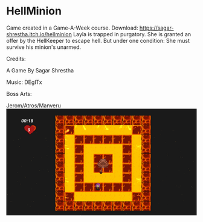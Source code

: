 # HellMinion
Game created in a Game-A-Week course.
Download: https://sagar-shrestha.itch.io/hellminion
Layla is trapped in purgatory. She is granted an offer by the HellKeeper to escape hell. But under one condition: She must survive  his minion's unarmed.

Credits:

A Game By Sagar Shrestha

Music: DEgITx

Boss Arts:

Jerom/Atros/Manveru
![](image.png)
